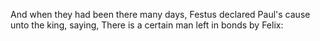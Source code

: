 And when they had been there many days, Festus declared Paul's cause unto the king, saying, There is a certain man left in bonds by Felix:
